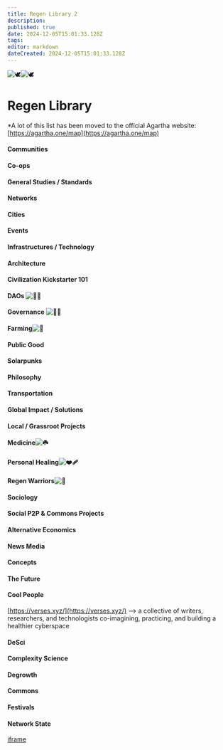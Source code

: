 ```yaml
---
title: Regen Library 2
description: 
published: true
date: 2024-12-05T15:01:33.128Z
tags: 
editor: markdown
dateCreated: 2024-12-05T15:01:33.128Z
---
```


![🕊️](<Base64-Image-Removed>)![🕊️](https://notion-emojis.s3-us-west-2.amazonaws.com/prod/svg-twitter/1f54a-fe0f.svg)

# Regen Library

\*A lot of this list has been moved to the official Agartha website:
[https://agartha.one/map](https://agartha.one/map)

#### Communities

#### Co-ops

#### General Studies / Standards

#### Networks

#### Cities

#### Events

#### Infrastructures / Technology

#### Architecture

#### Civilization Kickstarter 101

#### DAOs ![👯‍♀️](<Base64-Image-Removed>)​

#### Governance ![👩‍⚖️](<Base64-Image-Removed>)​

#### Farming![🌱](<Base64-Image-Removed>)​

#### Public Good

#### Solarpunks

#### Philosophy

#### Transportation

#### Global Impact / Solutions

#### Local / Grassroot Projects

#### Medicine![☘️](<Base64-Image-Removed>)​

#### Personal Healing![❤️‍🩹](<Base64-Image-Removed>)​

#### Regen Warriors![💛](<Base64-Image-Removed>)​

#### Sociology

#### Social P2P & Commons Projects

#### Alternative Economics

#### News Media

#### Concepts

#### The Future

#### Cool People

[https://verses.xyz/](https://verses.xyz/) —\> a collective of writers, researchers, and technologists co-imagining, practicing, and building a healthier cyberspace

#### DeSci

#### Complexity Science

#### Degrowth

#### Commons

#### Festivals

#### Network State

[iframe](https://aif.notion.so/aif-production.html)